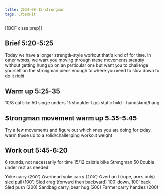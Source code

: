 ```yaml
---
title: 2024-08-15-strongman
tags: CrossFit
---
```



[[BCF class prep]]

## Brief 5:20-5:25
Today we have a longer strength-style workout that's kind of for time. In other words, we want you moving through these movements steadily without getting hung up on an particular one but want you to challenge yourself on the strongman piece enough to where you need to slow down to do it right

## Warm up 5:25-35
10/8 cal bike 
50 single unders
15 shoulder taps
static hold - handstand/hang


## Strongman movement warm up 5:35-5:45
Try a few movements and figure out which ones you are doing for today. warm those up to a solid/challenging workout weight

## Work out 5:45-6:20
6 rounds, not necessarily for time
15/12 calorie bike
Strongman
50 Double under
rest as needed

Yoke carry (200')
Overhead yoke carry (200')
Overhand (rope, arms only) sled pull (100')
Sled drag (forward then backward) 100' down, 100' back
Sled push (200)
Sandbag carry, bear hug (200)
Farmer carry handles (200)